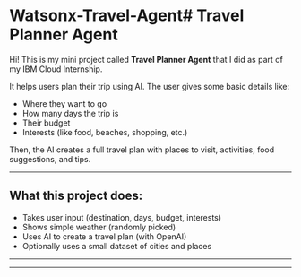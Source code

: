 # Watsonx-Travel-Agent# Travel Planner Agent

Hi! This is my mini project called **Travel Planner Agent** that I did as part of my IBM Cloud Internship.

It helps users plan their trip using AI. The user gives some basic details like:
- Where they want to go
- How many days the trip is
- Their budget
- Interests (like food, beaches, shopping, etc.)

Then, the AI creates a full travel plan with places to visit, activities, food suggestions, and tips.

---

## What this project does:

- Takes user input (destination, days, budget, interests)
- Shows simple weather (randomly picked)
- Uses AI to create a travel plan (with OpenAI)
- Optionally uses a small dataset of cities and places

---
---
